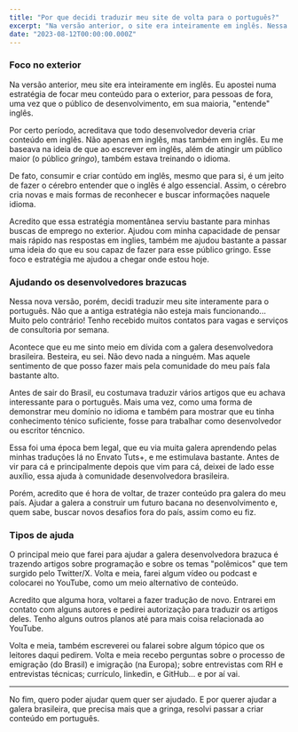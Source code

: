 ```yaml
---
title: "Por que decidi traduzir meu site de volta para o português?"
excerpt: "Na versão anterior, o site era inteiramente em inglês. Nessa nova, decidi traduzí-lo para o português. Nesse artigo, trago as principais motivos deu ter tomado essa decisão."
date: "2023-08-12T00:00:00.000Z"
---
```


### Foco no exterior

Na versão anterior, meu site era inteiramente em inglês. Eu apostei numa estratégia de focar meu conteúdo para o exterior, para pessoas de fora, uma vez que o público de desenvolvimento, em sua maioria, "entende" inglês.

Por certo período, acreditava que todo desenvolvedor deveria criar conteúdo em inglês. Não apenas em inglês, mas também em inglês. Eu me baseava na ideia de que ao escrever em inglês, além de atingir um público maior (o público _gringo_), também estava treinando o idioma.

De fato, consumir e criar contúdo em inglês, mesmo que para si, é um jeito de fazer o cérebro entender que o inglês é algo essencial. Assim, o cérebro cria novas e mais formas de reconhecer e buscar informações naquele idioma.

Acredito que essa estratégia momentânea serviu bastante para minhas buscas de emprego no exterior. Ajudou com minha capacidade de pensar mais rápido nas respostas em inglies, também me ajudou bastante a passar uma ideia do que eu sou capaz de fazer para esse público gringo. Esse foco e estratégia me ajudou a chegar onde estou hoje.

### Ajudando os desenvolvedores brazucas

Nessa nova versão, porém, decidi traduzir meu site interamente para o português. Não que a antiga estratégia não esteja mais funcionando... Muito pelo contrário! Tenho recebido muitos contatos para vagas e serviços de consultoria por semana.

Acontece que eu me sinto meio em dívida com a galera desenvolvedora brasileira. Besteira, eu sei. Não devo nada a ninguém. Mas aquele sentimento de que posso fazer mais pela comunidade do meu país fala bastante alto.

Antes de sair do Brasil, eu costumava traduzir vários artigos que eu achava interessante para o português. Mais uma vez, como uma forma de demonstrar meu domínio no idioma e também para mostrar que eu tinha conhecimento ténico suficiente, fosse para trabalhar como desenvolvedor ou escritor téncnico.

Essa foi uma época bem legal, que eu via muita galera aprendendo pelas minhas traduções lá no Envato Tuts+, e me estimulava bastante. Antes de vir para cá e principalmente depois que vim para cá, deixei de lado esse auxílio, essa ajuda à comunidade desenvolvedora brasileira.

Porém, acredito que é hora de voltar, de trazer conteúdo pra galera do meu país. Ajudar a galera a construir um futuro bacana no desenvolvimento e, quem sabe, buscar novos desafios fora do país, assim como eu fiz.

### Tipos de ajuda

O principal meio que farei para ajudar a galera desenvolvedora brazuca é trazendo artigos sobre programação e sobre os temas "polêmicos" que tem surgido pelo Twitter/X. Volta e meia, farei algum vídeo ou podcast e colocarei no YouTube, como um meio alternativo de conteúdo.

Acredito que alguma hora, voltarei a fazer tradução de novo. Entrarei em contato com alguns autores e pedirei autorização para traduzir os artigos deles. Tenho alguns outros planos até para mais coisa relacionada ao YouTube.

Volta e meia, também escreverei ou falarei sobre algum tópico que os leitores daqui pedirem. Volta e meia recebo perguntas sobre o processo de emigração (do Brasil) e imigração (na Europa); sobre entrevistas com RH e entrevistas técnicas; currículo, linkedin, e GitHub... e por aí vai.

---

No fim, quero poder ajudar quem quer ser ajudado. E por querer ajudar a galera brasileira, que precisa mais que a gringa, resolvi passar a criar conteúdo em português.
